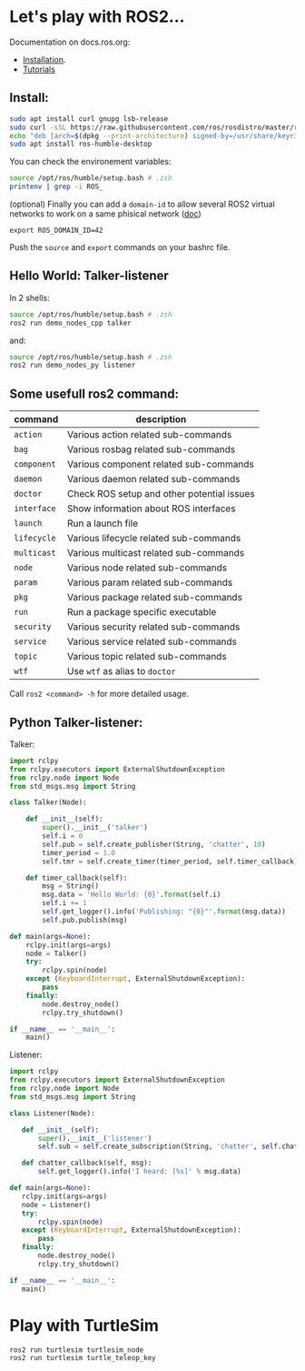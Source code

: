 # Let's play with ROS2...

Documentation on docs.ros.org:

- [Installation](https://docs.ros.org/en/humble/Installation.html).
- [Tutorials](https://docs.ros.org/en/humble/Tutorials.html)

## Install:

```sh
sudo apt install curl gnupg lsb-release
sudo curl -sSL https://raw.githubusercontent.com/ros/rosdistro/master/ros.key -o /usr/share/keyrings/ros-archive-keyring.gpg
echo "deb [arch=$(dpkg --print-architecture) signed-by=/usr/share/keyrings/ros-archive-keyring.gpg] http://packages.ros.org/ros2/ubuntu $(source /etc/os-release && echo $UBUNTU_CODENAME) main" | sudo tee /etc/apt/sources.list.d/ros2.list > /dev/null
sudo apt install ros-humble-desktop
```

You can check the environement variables: 

```sh
source /opt/ros/humble/setup.bash # .zsh
printenv | grep -i ROS_
```

(optional) Finally you can add a `domain-id` to allow several ROS2 virtual networks to work on a same phisical network ([doc](https://docs.ros.org/en/humble/Concepts/About-Domain-ID.html))

```
export ROS_DOMAIN_ID=42
```

Push the `source` and `export` commands on your bashrc file.

## Hello World: Talker-listener

In 2 shells: 

```sh
source /opt/ros/humble/setup.bash # .zsh
ros2 run demo_nodes_cpp talker
```

and:

```sh
source /opt/ros/humble/setup.bash # .zsh
ros2 run demo_nodes_py listener
```

## Some usefull ros2 command:

command      | description
-------------|----------------
`action`     | Various action related sub-commands
`bag`        | Various rosbag related sub-commands
`component`  | Various component related sub-commands
`daemon`     | Various daemon related sub-commands
`doctor`     | Check ROS setup and other potential issues
`interface`  | Show information about ROS interfaces
`launch`     | Run a launch file
`lifecycle`  | Various lifecycle related sub-commands
`multicast`  | Various multicast related sub-commands
`node`       | Various node related sub-commands
`param`      | Various param related sub-commands
`pkg`        | Various package related sub-commands
`run`        | Run a package specific executable
`security`   | Various security related sub-commands
`service`    | Various service related sub-commands
`topic`      | Various topic related sub-commands
`wtf`        | Use `wtf` as alias to `doctor`

Call `ros2 <command> -h` for more detailed usage.

## Python Talker-listener:

Talker:

```python
import rclpy
from rclpy.executors import ExternalShutdownException
from rclpy.node import Node
from std_msgs.msg import String

class Talker(Node):

    def __init__(self):
        super().__init__('talker')
        self.i = 0
        self.pub = self.create_publisher(String, 'chatter', 10)
        timer_period = 1.0
        self.tmr = self.create_timer(timer_period, self.timer_callback)

    def timer_callback(self):
        msg = String()
        msg.data = 'Hello World: {0}'.format(self.i)
        self.i += 1
        self.get_logger().info('Publishing: "{0}"'.format(msg.data))
        self.pub.publish(msg)

def main(args=None):
    rclpy.init(args=args)
    node = Talker()
    try:
        rclpy.spin(node)
    except (KeyboardInterrupt, ExternalShutdownException):
        pass
    finally:
        node.destroy_node()
        rclpy.try_shutdown()

if __name__ == '__main__':
    main()
```


Listener: 

 ```python
import rclpy
from rclpy.executors import ExternalShutdownException
from rclpy.node import Node
from std_msgs.msg import String

class Listener(Node):

    def __init__(self):
        super().__init__('listener')
        self.sub = self.create_subscription(String, 'chatter', self.chatter_callback, 10)

    def chatter_callback(self, msg):
        self.get_logger().info('I heard: [%s]' % msg.data)

def main(args=None):
    rclpy.init(args=args)
    node = Listener()
    try:
        rclpy.spin(node)
    except (KeyboardInterrupt, ExternalShutdownException):
        pass
    finally:
        node.destroy_node()
        rclpy.try_shutdown()

if __name__ == '__main__':
    main()
```

# Play with TurtleSim

```sh
ros2 run turtlesim turtlesim_node
ros2 run turtlesim turtle_teleop_key
```
